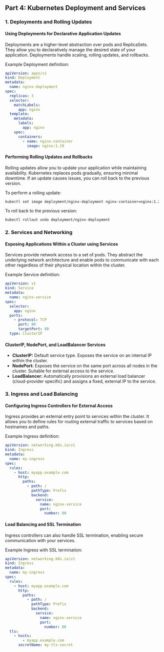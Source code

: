 
## Part 4: Kubernetes Deployment and Services

### 1. Deployments and Rolling Updates

#### Using Deployments for Declarative Application Updates

Deployments are a higher-level abstraction over pods and ReplicaSets. They allow you to declaratively manage the desired state of your application. Deployments handle scaling, rolling updates, and rollbacks.

Example Deployment definition:

```yaml
apiVersion: apps/v1
kind: Deployment
metadata:
  name: nginx-deployment
spec:
  replicas: 3
  selector:
    matchLabels:
      app: nginx
  template:
    metadata:
      labels:
        app: nginx
    spec:
      containers:
        - name: nginx-container
          image: nginx:1.19
```

#### Performing Rolling Updates and Rollbacks

Rolling updates allow you to update your application while maintaining availability. Kubernetes replaces pods gradually, ensuring minimal downtime. If an update causes issues, you can roll back to the previous version.

To perform a rolling update:

```bash
kubectl set image deployment/nginx-deployment nginx-container=nginx:1.20
```

To roll back to the previous version:

```bash
kubectl rollout undo deployment/nginx-deployment
```

### 2. Services and Networking

#### Exposing Applications Within a Cluster using Services

Services provide network access to a set of pods. They abstract the underlying network architecture and enable pods to communicate with each other regardless of their physical location within the cluster.

Example Service definition:

```yaml
apiVersion: v1
kind: Service
metadata:
  name: nginx-service
spec:
  selector:
    app: nginx
  ports:
    - protocol: TCP
      port: 80
      targetPort: 80
  type: ClusterIP
```

#### ClusterIP, NodePort, and LoadBalancer Services

* **ClusterIP:** Default service type. Exposes the service on an internal IP within the cluster.
* **NodePort:** Exposes the service on the same port across all nodes in the cluster. Suitable for external access to the service.
* **LoadBalancer:** Automatically provisions an external load balancer (cloud-provider specific) and assigns a fixed, external IP to the service.

### 3. Ingress and Load Balancing

#### Configuring Ingress Controllers for External Access

Ingress provides an external entry point to services within the cluster. It allows you to define rules for routing external traffic to services based on hostnames and paths.

Example Ingress definition:

```yaml
apiVersion: networking.k8s.io/v1
kind: Ingress
metadata:
  name: my-ingress
spec:
  rules:
    - host: myapp.example.com
      http:
        paths:
          - path: /
            pathType: Prefix
            backend:
              service:
                name: nginx-service
                port:
                  number: 80
```

#### Load Balancing and SSL Termination

Ingress controllers can also handle SSL termination, enabling secure communication with your services.

Example Ingress with SSL termination:

```yaml
apiVersion: networking.k8s.io/v1
kind: Ingress
metadata:
  name: my-ingress
spec:
  rules:
    - host: myapp.example.com
      http:
        paths:
          - path: /
            pathType: Prefix
            backend:
              service:
                name: nginx-service
                port:
                  number: 80
  tls:
    - hosts:
        - myapp.example.com
      secretName: my-tls-secret
```
